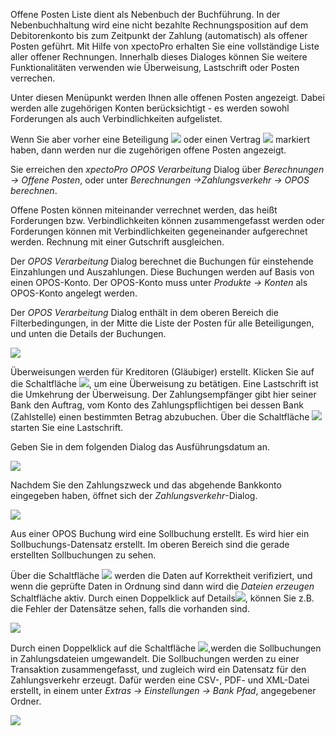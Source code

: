 Offene Posten Liste dient als Nebenbuch der Buchführung. In der Nebenbuchhaltung wird eine nicht bezahlte Rechnungsposition auf dem Debitorenkonto bis zum Zeitpunkt der Zahlung (automatisch) als offener Posten geführt. 
Mit Hilfe von xpectoPro erhalten Sie eine vollständige Liste aller offener Rechnungen. Innerhalb dieses Dialoges können Sie weitere Funktionalitäten verwenden wie Überweisung, Lastschrift oder Posten verrechen.

Unter diesen Menüpunkt werden Ihnen alle offenen Posten angezeigt. Dabei werden alle zugehörigen Konten berücksichtigt  - es werden sowohl Forderungen als auch Verbindlichkeiten aufgelistet.

Wenn Sie aber vorher eine Beteiligung ![](http://xpecto.github.io/docs/img/img_1441372403820.png) oder einen Vertrag ![](http://xpecto.github.io/docs/img/img_1441373565478.png) markiert haben, dann werden nur die zugehörigen offene Posten angezeigt.

Sie erreichen den *xpectoPro OPOS Verarbeitung* Dialog über *Berechnungen → Offene Posten*, oder unter *Berechnungen →Zahlungsverkehr → OPOS berechnen*.

Offene Posten können miteinander verrechnet werden, das heißt Forderungen bzw. Verbindlichkeiten können zusammengefasst werden oder Forderungen können mit Verbindlichkeiten gegeneinander aufgerechnet werden. Rechnung mit einer Gutschrift ausgleichen.

Der *OPOS Verarbeitung* Dialog berechnet die Buchungen für einstehende Einzahlungen und Auszahlungen. Diese Buchungen werden auf Basis von einen OPOS-Konto. Der OPOS-Konto muss unter *Produkte → Konten*  als  OPOS-Konto angelegt werden. 

Der *OPOS Verarbeitung* Dialog enthält in dem oberen Bereich die Filterbedingungen, in der Mitte die Liste der 
Posten für alle Beteiligungen, und unten die Details der Buchungen.

![](http://xpecto.github.io/docs/img/img_1441702035355.png)

Überweisungen werden für Kreditoren (Gläubiger) erstellt. Klicken Sie auf die Schaltfläche ![](http://xpecto.github.io/docs/img/img_1440769189875.png), um eine Überweisung zu betätigen. 
Eine Lastschrift ist die Umkehrung der Überweisung. Der Zahlungsempfänger gibt hier seiner Bank den Auftrag, vom Konto des Zahlungspflichtigen bei dessen Bank (Zahlstelle) einen bestimmten Betrag abzubuchen.
Über die Schaltfläche ![](http://xpecto.github.io/docs/img/img_1440769218414.png) starten Sie eine Lastschrift. 

Geben Sie in dem folgenden Dialog das Ausführungsdatum an. 

![](http://xpecto.github.io/docs/img/img_1441702086158.png)

Nachdem Sie den Zahlungszweck und das abgehende Bankkonto eingegeben haben, öffnet sich der *Zahlungsverkehr*-Dialog. 

![](http://xpecto.github.io/docs/img/img_1441702135963.png)

Aus einer OPOS Buchung wird eine Sollbuchung erstellt. Es wird hier ein Sollbuchungs-Datensatz erstellt. Im oberen Bereich sind die gerade erstellten Sollbuchungen zu sehen. 

Über die Schaltfläche ![](http://xpecto.github.io/docs/img/img_1440771677497.png) werden die Daten auf Korrektheit verifiziert, und wenn die geprüfte Daten in Ordnung sind dann wird die *Dateien erzeugen* Schaltfläche aktiv. 
Durch einen Doppelklick auf Details![](http://xpecto.github.io/docs/img/img_1440771513947.png), können Sie z.B. die Fehler der Datensätze sehen, falls die vorhanden sind.

![](http://xpecto.github.io/docs/img/img_1441702289501.png)

Durch einen Doppelklick auf die Schaltfläche ![](http://xpecto.github.io/docs/img/img_1440771590046.png),werden die Sollbuchungen in Zahlungsdateien umgewandelt. Die Sollbuchungen werden zu einer Transaktion zusammengefasst, und zugleich wird ein Datensatz für den Zahlungsverkehr erzeugt. 
Dafür werden eine CSV-, PDF- und XML-Datei erstellt, in einem unter *Extras → Einstellungen → Bank Pfad*, angegebener Ordner. 
 
![](http://xpecto.github.io/docs/img/img_1441702499437.png)